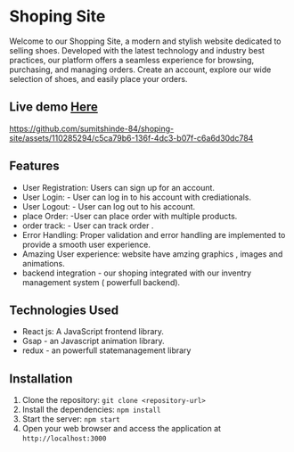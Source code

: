 # Shoping Site

Welcome to our Shopping Site, a modern and stylish website dedicated to selling shoes. Developed with the latest technology and industry best practices, our platform offers a seamless experience for browsing, purchasing, and managing orders. Create an account, explore our wide selection of shoes, and easily place your orders. 

## Live demo [Here](https://sumitshinde-84.github.io/shoping-site/)

https://github.com/sumitshinde-84/shoping-site/assets/110285294/c5ca79b6-136f-4dc3-b07f-c6a6d30dc784

## Features

- User Registration: Users can sign up for an account.
- User Login: - User can log in to his account with crediationals.
- User Logout: - User can log out to his account.
- place Order: -User can place order with multiple products.
- order track: - User can track order .
- Error Handling: Proper validation and error handling are implemented to provide a smooth user experience.
- Amazing User experience: website have amzing graphics , images and animations.
- backend integration - our shoping integrated with our inventry management system ( powerfull backend).

## Technologies Used

- React js: A JavaScript frontend library.
- Gsap - an Javascript animation library.
- redux - an  powerfull statemanagement library

## Installation

1. Clone the repository: `git clone <repository-url>`
2. Install the dependencies: `npm install`
4. Start the server: `npm start`
5. Open your web browser and access the application at `http://localhost:3000`



